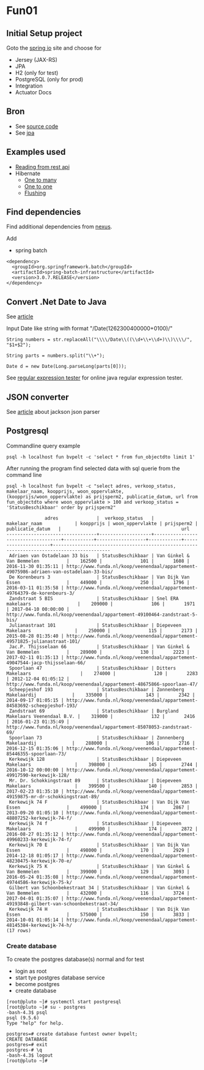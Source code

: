 # Fun01

## Initial Setup project
Goto the [spring io](https://start.spring.io/) site and choose for
- Jersey (JAX-RS)
- JPA
- H2 (only for test)
- PostgreSQL (only for prod)
- Integration
- Actuator Docs

## Bron
- See [source code](https://gist.github.com/bcambel/4572404)
- See [jpa](https://springframework.guru/spring-boot-web-application-part-3-spring-data-jpa/)

## Examples used
- [Reading from rest api](https://www.petrikainulainen.net/programming/spring-framework/spring-batch-tutorial-reading-information-from-a-rest-api/)
- Hibernate
	- [One to many](https://en.wikibooks.org/wiki/Java_Persistence/OneToMany)
	- [One to one](https://en.wikibooks.org/wiki/Java_Persistence/OneToOne)
	- [Flushing](http://stackoverflow.com/questions/2302802/object-references-an-unsaved-transient-instance-save-the-transient-instance-be)

## Find dependencies
Find additional dependencies from [nexus](https://repository.sonatype.org).

Add
- spring batch
``` 
<dependency>
  <groupId>org.springframework.batch</groupId>
  <artifactId>spring-batch-infrastructure</artifactId>
  <version>3.0.7.RELEASE</version>
</dependency>
```

## Convert .Net Date to Java
See [article](http://www.androidpuzzles.info/33_18874069/)

Input Date like string with format "\/Date(1262300400000+0100)\/" 
``` 
String numbers = str.replaceAll("\\\\/Date\\((\\d+\\+\\d+)\\)\\\\/", "$1+$2");

String parts = numbers.split("\\+");

Date d = new Date(Long.parseLong(parts[0]));
```
See [regular expression tester](http://www.regexplanet.com/advanced/java/index.html) for online java regular expression tester.
## JSON converter
See [article](http://www.journaldev.com/2324/jackson-json-java-parser-api-example-tutorial) about jackson json parser

## Postgresql
Commandline query example
``` 
psql -h localhost fun bvpelt -c 'select * from fun_objectdto limit 1'
```
After running the program find selected data with sql querie from the command line
``` 
psql -h localhost fun bvpelt -c "select adres, verkoop_status, makelaar_naam, koopprijs, woon_oppervlakte, (koopprijs/woon_oppervlakte) as prijsperm2, publicatie_datum, url from fun_objectdto where woon_oppervlakte > 100 and verkoop_status = 'StatusBeschikbaar' order by prijsperm2"

              adres              |  verkoop_status   |           makelaar_naam            | koopprijs | woon_oppervlakte | prijsperm2 |  publicatie_datum   |                                            url                                            
---------------------------------+-------------------+------------------------------------+-----------+------------------+------------+---------------------+-------------------------------------------------------------------------------------------
 Adriaen van Ostadelaan 33 bis   | StatusBeschikbaar | Van Ginkel & Van Bemmelen          |    162500 |              101 |       1608 | 2016-11-30 01:35:11 | http://www.funda.nl/koop/veenendaal/appartement-49075986-adriaen-van-ostadelaan-33-bis/
 De Korenbeurs 3                 | StatusBeschikbaar | Van Dijk Van Essen                 |    449000 |              250 |       1796 | 2016-03-11 01:35:58 | http://www.funda.nl/koop/veenendaal/appartement-49764379-de-korenbeurs-3/
 Zandstraat 5 BIS                | StatusBeschikbaar | Snel ERA makelaars                 |    209000 |              106 |       1971 | 2017-04-10 00:00:00 | http://www.funda.nl/koop/veenendaal/appartement-49100464-zandstraat-5-bis/
 Julianastraat 101               | StatusBeschikbaar | Diepeveen Makelaars                |    250000 |              115 |       2173 | 2015-08-28 01:35:40 | http://www.funda.nl/koop/veenendaal/appartement-49571825-julianastraat-101/
 Jac.P. Thijsselaan 66           | StatusBeschikbaar | Van Ginkel & Van Bemmelen          |    289000 |              130 |       2223 | 2017-02-11 01:35:13 | http://www.funda.nl/koop/veenendaal/appartement-49047544-jacp-thijsselaan-66/
 Spoorlaan 47                    | StatusBeschikbaar | Ditters Makelaars                  |    274000 |              120 |       2283 | 2012-12-04 01:05:12 | http://www.funda.nl/koop/veenendaal/appartement-48675866-spoorlaan-47/
 Scheepjeshof 193                | StatusBeschikbaar | Zonnenberg Makelaardij             |    335000 |              143 |       2342 | 2014-09-17 01:05:15 | http://www.funda.nl/koop/veenendaal/appartement-84583692-scheepjeshof-193/
 Zandstraat 69                   | StatusBeschikbaar | Burgland Makelaars Veenendaal B.V. |    319000 |              132 |       2416 | 2016-01-23 01:35:49 | http://www.funda.nl/koop/veenendaal/appartement-85078053-zandstraat-69/
 Spoorlaan 73                    | StatusBeschikbaar | Zonnenberg Makelaardij             |    288000 |              106 |       2716 | 2016-12-15 01:35:06 | http://www.funda.nl/koop/veenendaal/appartement-85446355-spoorlaan-73/
 Kerkewijk 128                   | StatusBeschikbaar | Diepeveen Makelaars                |    398000 |              145 |       2744 | 2016-10-12 00:00:00 | http://www.funda.nl/koop/veenendaal/appartement-49917590-kerkewijk-128/
 Mr. Dr. Schokkingstraat 89      | StatusBeschikbaar | Diepeveen Makelaars                |    399500 |              140 |       2853 | 2017-02-23 01:35:10 | http://www.funda.nl/koop/veenendaal/appartement-49159875-mr-dr-schokkingstraat-89/
 Kerkewijk 74 F                  | StatusBeschikbaar | Van Dijk Van Essen                 |    499000 |              174 |       2867 | 2013-09-20 01:05:10 | http://www.funda.nl/koop/veenendaal/appartement-48807252-kerkewijk-74-f/
 Kerkewijk 74 f                  | StatusBeschikbaar | Diepeveen Makelaars                |    499900 |              174 |       2872 | 2016-08-27 01:35:12 | http://www.funda.nl/koop/veenendaal/appartement-49960233-kerkewijk-74-f/
 Kerkewijk 70 E                  | StatusBeschikbaar | Van Dijk Van Essen                 |    498000 |              170 |       2929 | 2014-12-18 01:05:17 | http://www.funda.nl/koop/veenendaal/appartement-48230475-kerkewijk-70-e/
 Kerkewijk 75 K                  | StatusBeschikbaar | Van Ginkel & Van Bemmelen          |    399000 |              129 |       3093 | 2016-05-24 01:35:08 | http://www.funda.nl/koop/veenendaal/appartement-49744586-kerkewijk-75-k/
 Gilbert van Schoonbekestraat 34 | StatusBeschikbaar | Van Ginkel & Van Bemmelen          |    432000 |              116 |       3724 | 2017-04-01 01:35:07 | http://www.funda.nl/koop/veenendaal/appartement-49193848-gilbert-van-schoonbekestraat-34/
 Kerkewijk 74 H                  | StatusBeschikbaar | Van Dijk Van Essen                 |    575000 |              150 |       3833 | 2014-10-01 01:05:14 | http://www.funda.nl/koop/veenendaal/appartement-48145384-kerkewijk-74-h/
(17 rows)

```
### Create database
To create the postgres database(s) normal and for test
- login as root
- start tye postgres database service
- become postgres
- create database
``` 
[root@pluto ~]# systemctl start postgresql
[root@pluto ~]# su - postgres
-bash-4.3$ psql
psql (9.5.6)
Type "help" for help.

postgres=# create database funtest owner bvpelt;
CREATE DATABASE
postgres=# exit
postgres-# \q
-bash-4.3$ logout
[root@pluto ~]# 
```